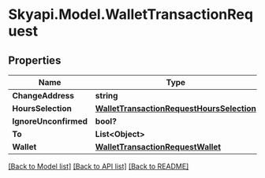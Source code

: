 
# Skyapi.Model.WalletTransactionRequest

## Properties

Name | Type | Description | Notes
------------ | ------------- | ------------- | -------------
**ChangeAddress** | **string** |  | [optional] 
**HoursSelection** | [**WalletTransactionRequestHoursSelection**](WalletTransactionRequestHoursSelection.md) |  | [optional] 
**IgnoreUnconfirmed** | **bool?** |  | [optional] 
**To** | **List&lt;Object&gt;** |  | [optional] 
**Wallet** | [**WalletTransactionRequestWallet**](WalletTransactionRequestWallet.md) |  | [optional] 

[[Back to Model list]](../README.md#documentation-for-models)
[[Back to API list]](../README.md#documentation-for-api-endpoints)
[[Back to README]](../README.md)

